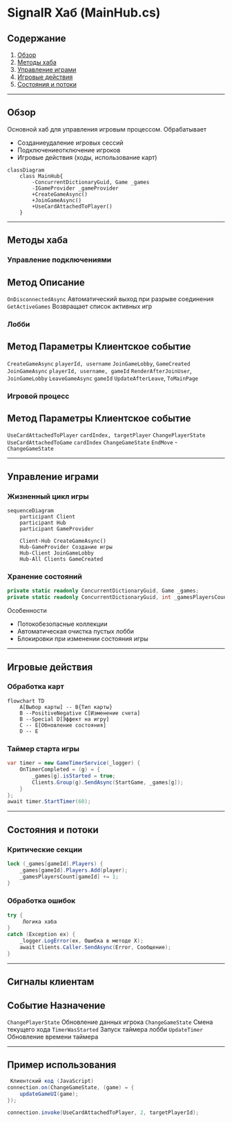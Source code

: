 # SignalR Хаб (MainHub.cs)

## Содержание

1. [Обзор](signalr-khab-mainhub.cs.md#обзор)
2. [Методы хаба](signalr-khab-mainhub.cs.md#методы-хаба)
3. [Управление играми](signalr-khab-mainhub.cs.md#управление-играми)
4. [Игровые действия](signalr-khab-mainhub.cs.md#игровые-действия)
5. [Состояния и потоки](signalr-khab-mainhub.cs.md#состояния-и-потоки)

***

## Обзор

Основной хаб для управления игровым процессом. Обрабатывает

* Созданиеудаление игровых сессий
* Подключениеотключение игроков
* Игровые действия (ходы, использование карт)

```mermaid
classDiagram
    class MainHub{
        -ConcurrentDictionaryGuid, Game _games
        -IGameProvider _gameProvider
        +CreateGameAsync()
        +JoinGameAsync()
        +UseCardAttachedToPlayer()
    }
```

***

## Методы хаба

### Управление подключениями

## Метод Описание

`OnDisconnectedAsync` Автоматический выход при разрыве соединения `GetActiveGames` Возвращает список активных игр

### Лобби

## Метод Параметры Клиентское событие

`CreateGameAsync` `playerId, username` `JoinGameLobby`, `GameCreated` `JoinGameAsync` `playerId, username, gameId` `RenderAfterJoinUser`, `JoinGameLobby` `LeaveGameAsync` `gameId` `UpdateAfterLeave`, `ToMainPage`

### Игровой процесс

## Метод Параметры Клиентское событие

`UseCardAttachedToPlayer` `cardIndex, targetPlayer` `ChangePlayerState` `UseCardAttachedToGame` `cardIndex` `ChangeGameState` `EndMove` - `ChangeGameState`

***

## Управление играми

### Жизненный цикл игры

```mermaid
sequenceDiagram
    participant Client
    participant Hub
    participant GameProvider
    
    Client-Hub CreateGameAsync()
    Hub-GameProvider Создание игры
    Hub-Client JoinGameLobby
    Hub-All Clients GameCreated
```

### Хранение состояний

```csharp
private static readonly ConcurrentDictionaryGuid, Game _games;
private static readonly ConcurrentDictionaryGuid, int _gamesPlayersCount;
```

Особенности

* Потокобезопасные коллекции
* Автоматическая очистка пустых лобби
* Блокировки при изменении состояния игры

***

## Игровые действия

### Обработка карт

```mermaid
flowchart TD
    A[Выбор карты] -- B{Тип карты}
    B --PositiveNegative C[Изменение счета]
    B --Special D[Эффект на игру]
    C -- E[Обновление состояния]
    D -- E
```

### Таймер старта игры

```csharp
var timer = new GameTimerService(_logger) {
    OnTimerCompleted = (g) = {
        _games[g].isStarted = true;
        Clients.Group(g).SendAsync(StartGame, _games[g]);
    }
};
await timer.StartTimer(60);
```

***

## Состояния и потоки

### Критические секции

```csharp
lock (_games[gameId].Players) {
    _games[gameId].Players.Add(player);
    _gamesPlayersCount[gameId] += 1;
}
```

### Обработка ошибок

```csharp
try {
     Логика хаба
} 
catch (Exception ex) {
    _logger.LogError(ex, Ошибка в методе X);
    await Clients.Caller.SendAsync(Error, Сообщение);
}
```

***

## Сигналы клиентам

## Событие Назначение

`ChangePlayerState` Обновление данных игрока `ChangeGameState` Смена текущего хода `TimerWasStarted` Запуск таймера лобби `UpdateTimer` Обновление времени таймера

***

## Пример использования

```csharp
 Клиентский код (JavaScript)
connection.on(ChangeGameState, (game) = {
    updateGameUI(game);
});

connection.invoke(UseCardAttachedToPlayer, 2, targetPlayerId);
```

